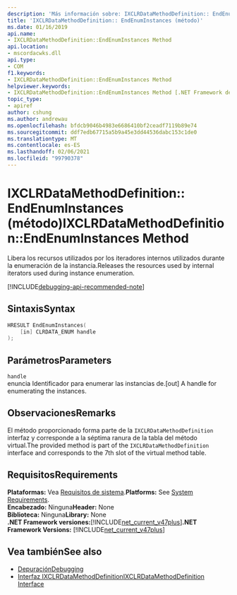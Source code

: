 ```yaml
---
description: 'Más información sobre: IXCLRDataMethodDefinition:: EndEnumInstances (método)'
title: 'IXCLRDataMethodDefinition:: EndEnumInstances (método)'
ms.date: 01/16/2019
api.name:
- IXCLRDataMethodDefinition::EndEnumInstances Method
api.location:
- mscordacwks.dll
api.type:
- COM
f1.keywords:
- IXCLRDataMethodDefinition::EndEnumInstances Method
helpviewer.keywords:
- IXCLRDataMethodDefinition::EndEnumInstances Method [.NET Framework debugging]
topic_type:
- apiref
author: cshung
ms.author: andrewau
ms.openlocfilehash: bfdcb9046b4983e6686410bf2ceadf7119b89e74
ms.sourcegitcommit: ddf7edb67715a5b9a45e3dd44536dabc153c1de0
ms.translationtype: MT
ms.contentlocale: es-ES
ms.lasthandoff: 02/06/2021
ms.locfileid: "99790378"
---
```

# <a name="ixclrdatamethoddefinitionendenuminstances-method"></a><span data-ttu-id="9f5f0-103">IXCLRDataMethodDefinition:: EndEnumInstances (método)</span><span class="sxs-lookup"><span data-stu-id="9f5f0-103">IXCLRDataMethodDefinition::EndEnumInstances Method</span></span>

<span data-ttu-id="9f5f0-104">Libera los recursos utilizados por los iteradores internos utilizados durante la enumeración de la instancia.</span><span class="sxs-lookup"><span data-stu-id="9f5f0-104">Releases the resources used by internal iterators used during instance enumeration.</span></span>

[!INCLUDE[debugging-api-recommended-note](../../../../includes/debugging-api-recommended-note.md)]

## <a name="syntax"></a><span data-ttu-id="9f5f0-105">Sintaxis</span><span class="sxs-lookup"><span data-stu-id="9f5f0-105">Syntax</span></span>

```cpp
HRESULT EndEnumInstances(
    [in] CLRDATA_ENUM handle
);
```

## <a name="parameters"></a><span data-ttu-id="9f5f0-106">Parámetros</span><span class="sxs-lookup"><span data-stu-id="9f5f0-106">Parameters</span></span>

`handle`\
<span data-ttu-id="9f5f0-107">enuncia Identificador para enumerar las instancias de.</span><span class="sxs-lookup"><span data-stu-id="9f5f0-107">[out] A handle for enumerating the instances.</span></span>

## <a name="remarks"></a><span data-ttu-id="9f5f0-108">Observaciones</span><span class="sxs-lookup"><span data-stu-id="9f5f0-108">Remarks</span></span>

<span data-ttu-id="9f5f0-109">El método proporcionado forma parte de la `IXCLRDataMethodDefinition` interfaz y corresponde a la séptima ranura de la tabla del método virtual.</span><span class="sxs-lookup"><span data-stu-id="9f5f0-109">The provided method is part of the `IXCLRDataMethodDefinition` interface and corresponds to the 7th slot of the virtual method table.</span></span>

## <a name="requirements"></a><span data-ttu-id="9f5f0-110">Requisitos</span><span class="sxs-lookup"><span data-stu-id="9f5f0-110">Requirements</span></span>

<span data-ttu-id="9f5f0-111">**Plataformas:** Vea [Requisitos de sistema](../../get-started/system-requirements.md).</span><span class="sxs-lookup"><span data-stu-id="9f5f0-111">**Platforms:** See [System Requirements](../../get-started/system-requirements.md).</span></span>  
<span data-ttu-id="9f5f0-112">**Encabezado:** Ninguna</span><span class="sxs-lookup"><span data-stu-id="9f5f0-112">**Header:** None</span></span>  
<span data-ttu-id="9f5f0-113">**Biblioteca:** Ninguna</span><span class="sxs-lookup"><span data-stu-id="9f5f0-113">**Library:** None</span></span>  
<span data-ttu-id="9f5f0-114">**.NET Framework versiones:**[!INCLUDE[net_current_v47plus](../../../../includes/net-current-v47plus.md)]</span><span class="sxs-lookup"><span data-stu-id="9f5f0-114">**.NET Framework Versions:** [!INCLUDE[net_current_v47plus](../../../../includes/net-current-v47plus.md)]</span></span>  

## <a name="see-also"></a><span data-ttu-id="9f5f0-115">Vea también</span><span class="sxs-lookup"><span data-stu-id="9f5f0-115">See also</span></span>

- [<span data-ttu-id="9f5f0-116">Depuración</span><span class="sxs-lookup"><span data-stu-id="9f5f0-116">Debugging</span></span>](index.md)
- [<span data-ttu-id="9f5f0-117">Interfaz IXCLRDataMethodDefinition</span><span class="sxs-lookup"><span data-stu-id="9f5f0-117">IXCLRDataMethodDefinition Interface</span></span>](ixclrdatamethoddefinition-interface.md)
